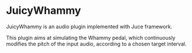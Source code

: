 # JuicyWhammy

JuicyWhammy is an audio plugin implemented with Juce framework.

This plugin aims at simulating the Whammy pedal, which continuously modifies the pitch of the input audio, according to a chosen target interval.

